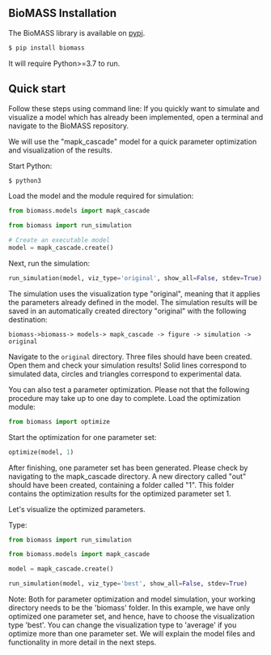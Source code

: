 ## BioMASS Installation

The BioMASS library is available on [pypi](https://pypi.python.org/pypi/biomass/).

```bash
$ pip install biomass
```

It will require Python>=3.7 to run.

## Quick start

Follow these steps using command line:
If you quickly want to simulate and visualize a model which has already been implemented, open a terminal and navigate to the BioMASS repository.

We will use the "mapk_cascade" model for a quick parameter optimization and visualization of the results.

Start Python:

```bash
$ python3
```

Load the model and the module required for simulation:

```python
from biomass.models import mapk_cascade

from biomass import run_simulation

# Create an executable model
model = mapk_cascade.create()
```

Next, run the simulation:

```python
run_simulation(model, viz_type='original', show_all=False, stdev=True)
```

The simulation uses the visualization type "original", meaning that it applies the parameters already defined in the model.
The simulation results will be saved in an automatically created directory "original" with the following destination:

`biomass->biomass-> models-> mapk_cascade -> figure -> simulation -> original`

Navigate to the `original` directory. Three files should have been created. Open them and check your simulation results! Solid lines correspond to simulated data, circles and triangles correspond to experimental data.

You can also test a parameter optimization. Please not that the following procedure may take up to one day to complete.
Load the optimization module:

```python
from biomass import optimize
```

Start the optimization for one parameter set:

```python
optimize(model, 1)
```

After finishing, one parameter set has been generated. Please check by navigating to the mapk_cascade directory. A new directory called "out" should have been created, containing a folder called "1". This folder contains the optimization results for the optimized parameter set 1.

Let's visualize the optimized parameters.

Type:

```python
from biomass import run_simulation

from biomass.models import mapk_cascade

model = mapk_cascade.create()

run_simulation(model, viz_type='best', show_all=False, stdev=True)
```

Note: Both for parameter optimization and model simulation, your working directory needs to be the 'biomass' folder. In this example, we have only optimized one parameter set, and hence, have to choose the visualization type 'best'. You can change the visualization type to 'average' if you optimize more than one parameter set.
We will explain the model files and functionality in more detail in the next steps.
